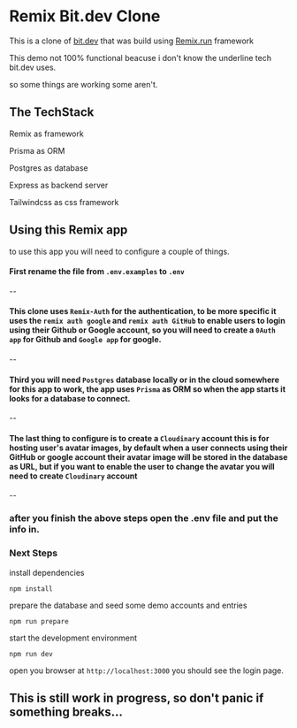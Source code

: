 # Remix Bit.dev Clone

This is a clone of [bit.dev](https://bit.dev) that was build using [Remix.run](https://remix.run) framework

This demo not 100% functional beacuse i don't know the underline tech bit.dev uses.

so some things are working some aren't.

## The TechStack

Remix as framework

Prisma as ORM

Postgres as database

Express as backend server

Tailwindcss as css framework

## Using this Remix app

to use this app you will need to configure a couple of things.

#### First rename the file from `.env.examples` to `.env`

--

#### This clone uses `Remix-Auth` for the authentication, to be more specific it uses the `remix auth google` and `remix auth GitHub` to enable users to login using their Github or Google account, so you will need to create a `0Auth app` for Github and `Google app` for google.

--

#### Third you will need `Postgres` database locally or in the cloud somewhere for this app to work, the app uses `Prisma` as ORM so when the app starts it looks for a database to connect.

--

#### The last thing to configure is to create a `Cloudinary` account this is for hosting user's avatar images, by default when a user connects using their GitHub or google account their avatar image will be stored in the database as URL, but if you want to enable the user to change the avatar you will need to create `Cloudinary` account

--

### after you finish the above steps open the .env file and put the info in.

### Next Steps

install dependencies

    npm install

prepare the database and seed some demo accounts and entries

    npm run prepare

start the development environment

    npm run dev

open you browser at `http://localhost:3000` you should see the login page.

## This is still work in progress, so don't panic if something breaks...
